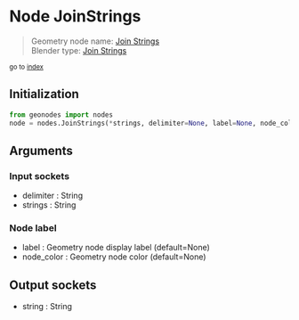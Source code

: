 
# Node JoinStrings

> Geometry node name: [Join Strings](https://docs.blender.org/manual/en/latest/modeling/geometry_nodes/text/join_strings.html)<br>
  Blender type: [Join Strings](https://docs.blender.org/api/current/bpy.types.GeometryNodeStringJoin.html)
  
<sub>go to [index](/docs/index.md)</sub>

## Initialization

```python
from geonodes import nodes
node = nodes.JoinStrings(*strings, delimiter=None, label=None, node_color=None)
```



## Arguments


### Input sockets

- delimiter : String
- strings : <m> String

### Node label

- label : Geometry node display label (default=None)
- node_color : Geometry node color (default=None)

## Output sockets

- string : String
